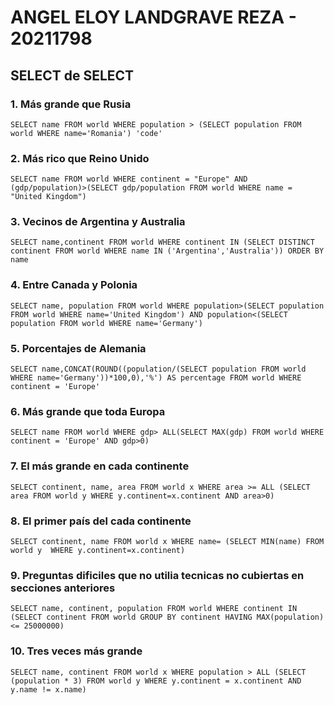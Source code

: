 # ANGEL ELOY LANDGRAVE REZA - 20211798
## SELECT de SELECT

### 1. Más grande que Rusia
`SELECT name FROM world
  WHERE population >
     (SELECT population FROM world
      WHERE name='Romania') 'code'`
### 2. Más rico que Reino Unido
`SELECT name FROM world
WHERE continent = "Europe"
AND (gdp/population)>(SELECT gdp/population FROM world
WHERE name = "United Kingdom")
`
### 3. Vecinos de Argentina y Australia
`SELECT name,continent FROM world
WHERE continent IN (SELECT DISTINCT continent FROM world WHERE name IN ('Argentina','Australia'))
ORDER BY name`

### 4. Entre Canada y Polonia
`SELECT name, population FROM world
WHERE population>(SELECT population FROM world WHERE name='United Kingdom')
AND population<(SELECT population FROM world WHERE name='Germany')`

### 5. Porcentajes de Alemania
`SELECT name,CONCAT(ROUND((population/(SELECT population FROM world WHERE name='Germany'))*100,0),'%') AS percentage
FROM world
WHERE continent = 'Europe'`

### 6. Más grande que toda Europa
`SELECT name FROM world
WHERE gdp>
   ALL(SELECT MAX(gdp) FROM world WHERE continent = 'Europe' AND gdp>0)`

### 7. El más grande en cada continente
`SELECT continent, name, area FROM world x
  WHERE area >= ALL
    (SELECT area FROM world y
        WHERE y.continent=x.continent
          AND area>0)`

### 8. El primer país del cada continente
`SELECT continent, name FROM world x
WHERE name=
   (SELECT MIN(name) FROM world y 
   WHERE y.continent=x.continent)`

### 9. Preguntas dificiles que no utilia tecnicas no cubiertas en secciones anteriores
`SELECT name, continent, population FROM world
WHERE continent IN (SELECT continent FROM world
   GROUP BY continent HAVING MAX(population) <= 25000000)`

### 10. Tres veces más grande
`SELECT name, continent FROM world x
   WHERE population > ALL
     (SELECT (population * 3) FROM world y
   WHERE y.continent = x.continent AND y.name != x.name)`
